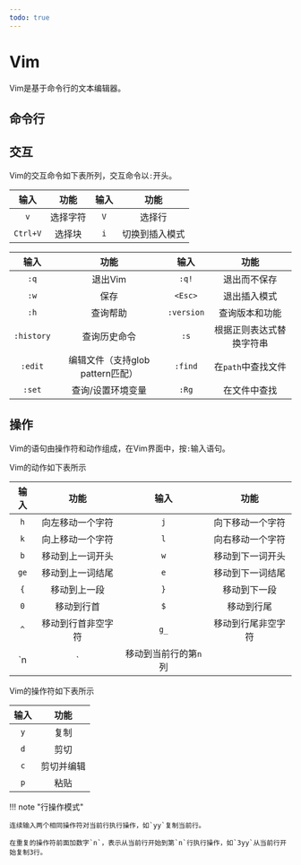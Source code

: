 ```yaml
---
todo: true
---
```


# Vim

Vim是基于命令行的文本编辑器。

## 命令行

## 交互

Vim的交互命令如下表所列，交互命令以`:`开头。

|输入|功能|输入|功能|
|:-:|:-:|:-:|:-:|
|`v`|选择字符|`V`|选择行|
|`Ctrl+V`|选择块|`i`|切换到插入模式|

|输入|功能|输入|功能|
|:-:|:-:|:-:|:-:|
|`:q`|退出Vim|`:q!`|退出而不保存|
|`:w`|保存|`<Esc>`|退出插入模式|
|`:h`|查询帮助|`:version`|查询版本和功能|
|`:history`|查询历史命令|`:s`|根据正则表达式替换字符串|
|`:edit`|编辑文件（支持glob pattern匹配）|`:find`|在`path`中查找文件|
|`:set`|查询/设置环境变量|`:Rg`|在文件中查找|

## 操作

Vim的语句由操作符和动作组成，在Vim界面中，按`:`输入语句。

Vim的动作如下表所示

|输入|功能|输入|功能|
|:-:|:-:|:-:|:-:|
|`h`|向左移动一个字符|`j`|向下移动一个字符|
|`k`|向上移动一个字符|`l`|向右移动一个字符|
|`b`|移动到上一词开头|`w`|移动到下一词开头|
|`ge`|移动到上一词结尾|`e`|移动到下一词结尾|
|`{`|移动到上一段|`}`|移动到下一段|
|`0`|移动到行首|`$`|移动到行尾|
|`^`|移动到行首非空字符|`g_`|移动到行尾非空字符|
|`n|`|移动到当前行的第`n`列|

Vim的操作符如下表所示

|输入|功能|
|:-:|:-:|
|`y`|复制|
|`d`|剪切|
|`c`|剪切并编辑|
|`p`|粘贴|

!!! note "行操作模式"

    连续输入两个相同操作符对当前行执行操作，如`yy`复制当前行。

    在重复的操作符前面加数字`n`，表示从当前行开始到第`n`行执行操作，如`3yy`从当前行开始复制3行。
